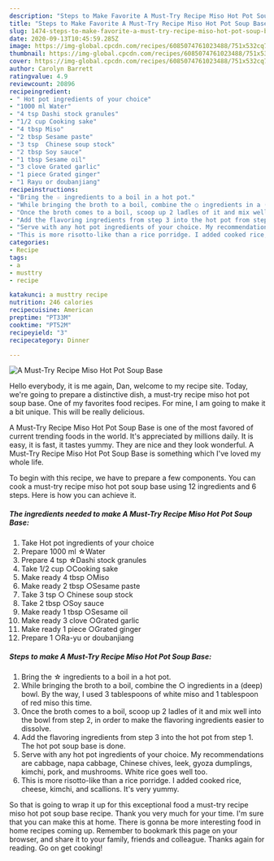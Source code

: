 ```yaml
---
description: "Steps to Make Favorite A Must-Try Recipe Miso Hot Pot Soup Base"
title: "Steps to Make Favorite A Must-Try Recipe Miso Hot Pot Soup Base"
slug: 1474-steps-to-make-favorite-a-must-try-recipe-miso-hot-pot-soup-base
date: 2020-09-13T10:45:59.285Z
image: https://img-global.cpcdn.com/recipes/6085074761023488/751x532cq70/a-must-try-recipe-miso-hot-pot-soup-base-recipe-main-photo.jpg
thumbnail: https://img-global.cpcdn.com/recipes/6085074761023488/751x532cq70/a-must-try-recipe-miso-hot-pot-soup-base-recipe-main-photo.jpg
cover: https://img-global.cpcdn.com/recipes/6085074761023488/751x532cq70/a-must-try-recipe-miso-hot-pot-soup-base-recipe-main-photo.jpg
author: Carolyn Barrett
ratingvalue: 4.9
reviewcount: 20896
recipeingredient:
- " Hot pot ingredients of your choice"
- "1000 ml Water"
- "4 tsp Dashi stock granules"
- "1/2 cup Cooking sake"
- "4 tbsp Miso"
- "2 tbsp Sesame paste"
- "3 tsp  Chinese soup stock"
- "2 tbsp Soy sauce"
- "1 tbsp Sesame oil"
- "3 clove Grated garlic"
- "1 piece Grated ginger"
- "1 Rayu or doubanjiang"
recipeinstructions:
- "Bring the ☆ ingredients to a boil in a hot pot."
- "While bringing the broth to a boil, combine the ○ ingredients in a (deep) bowl. By the way, I used 3 tablespoons of white miso and 1 tablespoon of red miso this time."
- "Once the broth comes to a boil, scoop up 2 ladles of it and mix well into the bowl from step 2, in order to make the flavoring ingredients easier to dissolve."
- "Add the flavoring ingredients from step 3 into the hot pot from step 1. The hot pot soup base is done."
- "Serve with any hot pot ingredients of your choice. My recommendations are cabbage, napa cabbage, Chinese chives, leek, gyoza dumplings, kimchi, pork, and mushrooms. White rice goes well too."
- "This is more risotto-like than a rice porridge. I added cooked rice, cheese, kimchi, and scallions. It&#39;s very yummy."
categories:
- Recipe
tags:
- a
- musttry
- recipe

katakunci: a musttry recipe 
nutrition: 246 calories
recipecuisine: American
preptime: "PT33M"
cooktime: "PT52M"
recipeyield: "3"
recipecategory: Dinner

---
```



![A Must-Try Recipe Miso Hot Pot Soup Base](https://img-global.cpcdn.com/recipes/6085074761023488/751x532cq70/a-must-try-recipe-miso-hot-pot-soup-base-recipe-main-photo.jpg)

Hello everybody, it is me again, Dan, welcome to my recipe site. Today, we're going to prepare a distinctive dish, a must-try recipe miso hot pot soup base. One of my favorites food recipes. For mine, I am going to make it a bit unique. This will be really delicious.

A Must-Try Recipe Miso Hot Pot Soup Base is one of the most favored of current trending foods in the world. It's appreciated by millions daily. It is easy, it is fast, it tastes yummy. They are nice and they look wonderful. A Must-Try Recipe Miso Hot Pot Soup Base is something which I've loved my whole life.




To begin with this recipe, we have to prepare a few components. You can cook a must-try recipe miso hot pot soup base using 12 ingredients and 6 steps. Here is how you can achieve it.

<!--inarticleads1-->

##### The ingredients needed to make A Must-Try Recipe Miso Hot Pot Soup Base:

1. Take  Hot pot ingredients of your choice
1. Prepare 1000 ml ☆Water
1. Prepare 4 tsp ☆Dashi stock granules
1. Take 1/2 cup ○Cooking sake
1. Make ready 4 tbsp ○Miso
1. Make ready 2 tbsp ○Sesame paste
1. Take 3 tsp ○ Chinese soup stock
1. Take 2 tbsp ○Soy sauce
1. Make ready 1 tbsp ○Sesame oil
1. Make ready 3 clove ○Grated garlic
1. Make ready 1 piece ○Grated ginger
1. Prepare 1 ○Ra-yu or doubanjiang




<!--inarticleads2-->

##### Steps to make A Must-Try Recipe Miso Hot Pot Soup Base:

1. Bring the ☆ ingredients to a boil in a hot pot.
1. While bringing the broth to a boil, combine the ○ ingredients in a (deep) bowl. By the way, I used 3 tablespoons of white miso and 1 tablespoon of red miso this time.
1. Once the broth comes to a boil, scoop up 2 ladles of it and mix well into the bowl from step 2, in order to make the flavoring ingredients easier to dissolve.
1. Add the flavoring ingredients from step 3 into the hot pot from step 1. The hot pot soup base is done.
1. Serve with any hot pot ingredients of your choice. My recommendations are cabbage, napa cabbage, Chinese chives, leek, gyoza dumplings, kimchi, pork, and mushrooms. White rice goes well too.
1. This is more risotto-like than a rice porridge. I added cooked rice, cheese, kimchi, and scallions. It&#39;s very yummy.




So that is going to wrap it up for this exceptional food a must-try recipe miso hot pot soup base recipe. Thank you very much for your time. I'm sure that you can make this at home. There is gonna be more interesting food in home recipes coming up. Remember to bookmark this page on your browser, and share it to your family, friends and colleague. Thanks again for reading. Go on get cooking!
